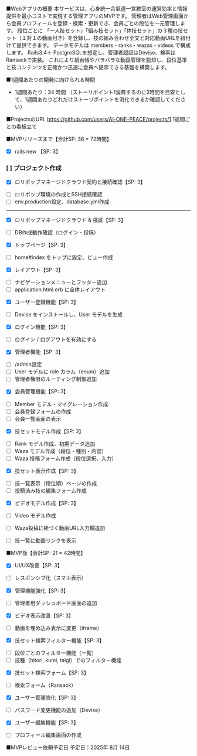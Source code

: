 ■Webアプリの概要
本サービスは、心身統一合氣道一宮教室の運営効率と情報提供を最小コストで実現する管理アプリのMVPです。
管理者はWeb管理画面から会員プロフィールを登録・検索・更新でき、会員ごとの段位を一元管理します。
段位ごとに 「一人技セット」「組み技セット」「体技セット」の３種の技セット（１対１の動画付き）を登録し、技の組み合わせ全文と対応動画URLを紐付けて提供できます。
データモデルは members・ranks・wazas・videos で構成します。
Rails3.4＋ PostgreSQLを想定し、管理者認証はDevise、検索はRansackで実装。
これにより紙台帳やバラバラな動画管理を脱却し、段位基準と技コンテンツを正確かつ迅速に会員へ提示できる基盤を構築します。

■1週間あたりの開発に向けられる時間
- 1週間あたり：34 時間
（ストーリポイント1消費するのに2時間を目安として、1週間あたりどれだけストーリポイントを消化できるか確認してください）

■ProjectsのURL
https://github.com/users/AI-ONE-PEACE/projects/1
1週間ごとの看板立て

■MVPリリースまで【合計SP: 36 = 72時間】

- [x] rails new 【SP: 3】
### [ ]  プロジェクト作成

- [x] ロリポップマネージドクラウド契約と接続確認【SP: 3】
* [ ] ロリポップ環境の作成とSSH接続確認
* [ ] env.production設定、database.yml作成
---
- [x] ロリポップマネージドクラウド & 検証【SP: 3】
* [ ] DB作成動作確認（ログイン・投稿）

- [x] トップページ【SP: 3】
* [ ] home#index をトップに設定、ビュー作成

- [x]  レイアウト【SP: 3】
* [ ] ナビゲーションメニューとフッター追加
* [ ] application.html.erb に全体レイアウト

- [x] ユーザー登録機能【SP: 3】
* [ ] Devise をインストールし、User モデルを生成

- [x] ログイン機能【SP: 3】
* [ ] ログイン / ログアウトを有効にする

- [x] 管理者機能【SP: 3】
* [ ] /admin設定
* [ ] User モデルに role カラム（enum）追加
* [ ] 管理者権限のルーティング制御追加

- [x] 会員管理機能【SP: 3】
* [ ] Member モデル・マイグレーション作成
* [ ] 会員登録フォームの作成
* [ ] 会員一覧画面の表示

- [x] 技セットモデル作成【SP: 3】
* [ ] Rank モデル作成、初期データ追加
* [ ] Waza モデル作成（段位・種別・内容）
* [ ] Waza 投稿フォーム作成（段位選択、入力）

- [x] 技セット表示作成【SP: 3】
* [ ] 技一覧表示（段位順）ページの作成
* [ ] 投稿済み技の編集フォーム作成

- [x] ビデオモデル作成【SP: 3】
* [ ] Video モデル作成
* [ ] Waza投稿に紐づく動画URL入力欄追加
* [ ] 技一覧に動画リンクを表示


■MVP後【合計SP: 21 = 42時間】

- [x] UI/UX改善【SP: 3】
* [ ] レスポンシブ化（スマホ表示）

- [x] 管理機能強化【SP: 3】
* [ ] 管理者用ダッシュボード画面の追加

- [x] ビデオ表示改善【SP: 3】
* [ ] 動画を埋め込み表示に変更（iframe）

- [x] 技セット検索フィルター機能【SP: 3】
* [ ] 段位ごとのフィルター機能（一覧）
* [ ] 技種（hitori, kumi, taigi）でのフィルター機能

- [x] 技セット検索フォーム【SP: 3】
* [ ] 検索フォーム（Ransack）

- [x] ユーザー管理強化【SP: 3】
* [ ] パスワード変更機能の追加（Devise）

- [x] ユーザー編集機能【SP: 3】
* [ ] プロフィール編集画面の作成


■MVPレビュー依頼予定日
予定日：2025年 8月 14日

